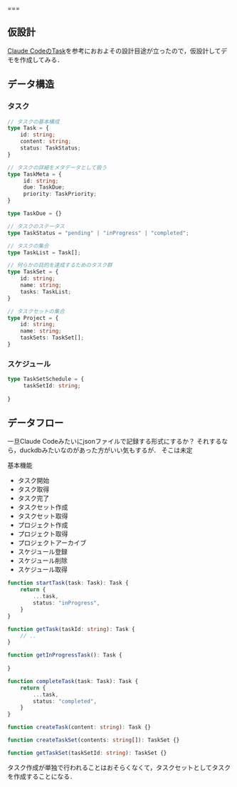 
===

## 仮設計

[Claude CodeのTask](/docs/claude-code-task.md)を参考におおよその設計目途が立ったので，仮設計してデモを作成してみる．

## データ構造

### タスク

```ts
// タスクの基本構成
type Task = {
    id: string;
    content: string;
    status: TaskStatus;
}

// タスクの詳細をメタデータとして扱う
type TaskMeta = {
     id: string;
     due: TaskDue;
     priority: TaskPriority;
}

type TaskDue = {}

// タスクのステータス
type TaskStatus = "pending" | "inProgress" | "completed";

// タスクの集合
type TaskList = Task[];

// 何らかの目的を達成するためのタスク群
type TaskSet = {
    id: string;
    name: string;
    tasks: TaskList;
}

// タスクセットの集合
type Project = {
    id: string;
    name: string;
    taskSets: TaskSet[];
}
```

### スケジュール

```ts
type TaskSetSchedule = {
     taskSetId: string;
     
}
```

## データフロー

一旦Claude Codeみたいにjsonファイルで記録する形式にするか？
それするなら，duckdbみたいなのがあった方がいい気もするが．
そこは未定

基本機能
- タスク開始
- タスク取得
- タスク完了
- タスクセット作成
- タスクセット取得
- プロジェクト作成
- プロジェクト取得
- プロジェクトアーカイブ
- スケジュール登録
- スケジュール削除
- スケジュール取得

```ts
function startTask(task: Task): Task {
    return {
        ...task,
        status: "inProgress",
    }
}

function getTask(taskId: string): Task {
    // ..
}

function getInProgressTask(): Task {
    
}

function completeTask(task: Task): Task {
    return {
        ...task,
        status: "completed",
    }
}

function createTask(content: string): Task {}

function createTaskSet(contents: string[]): TaskSet {}

function getTaskSet(taskSetId: string): TaskSet {}
```

タスク作成が単独で行われることはおそらくなくて，タスクセットとしてタスクを作成することになる．
